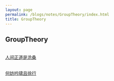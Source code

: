 ```yaml
---
layout: page
permalink: /blogs/notes/GroupTheory/index.html
title: GroupTheory
---
```


## GroupTheory

<br>[人间正道是沧桑](https://lijinzhang.com/)

<br>[何妨吟啸且徐行](https://www.zackwu.com/)
